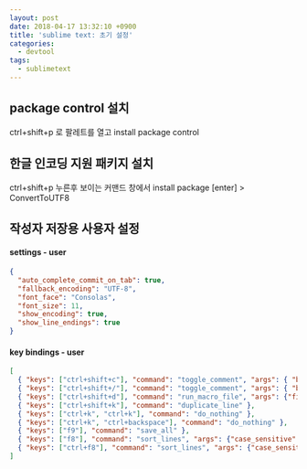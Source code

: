```yaml
---
layout: post
date: 2018-04-17 13:32:10 +0900
title: 'sublime text: 초기 설정'
categories:
  - devtool
tags:
  - sublimetext
---
```


## package control 설치
ctrl+shift+p 로 팔레트를 열고 install package control

## 한글 인코딩 지원 패키지 설치
ctrl+shift+p 누른후 보이는 커맨드 창에서 install package [enter] > ConvertToUTF8

## 작성자 저장용 사용자 설정

#### settings - user
```json
{
  "auto_complete_commit_on_tab": true,
  "fallback_encoding": "UTF-8",
  "font_face": "Consolas",
  "font_size": 11,
  "show_encoding": true,
  "show_line_endings": true
}
```

#### key bindings - user
```json
[
  { "keys": ["ctrl+shift+c"], "command": "toggle_comment", "args": { "block": false } },
  { "keys": ["ctrl+shift+/"], "command": "toggle_comment", "args": { "block": true } },
  { "keys": ["ctrl+shift+d"], "command": "run_macro_file", "args": {"file": "res://Packages/Default/Delete Line.sublime-macro"} },
  { "keys": ["ctrl+shift+k"], "command": "duplicate_line" },
  { "keys": ["ctrl+k", "ctrl+k"], "command": "do_nothing" },
  { "keys": ["ctrl+k", "ctrl+backspace"], "command": "do_nothing" },
  { "keys": ["f9"], "command": "save_all" },
  { "keys": ["f8"], "command": "sort_lines", "args": {"case_sensitive": false} },
  { "keys": ["ctrl+f8"], "command": "sort_lines", "args": {"case_sensitive": true} }
]
```
